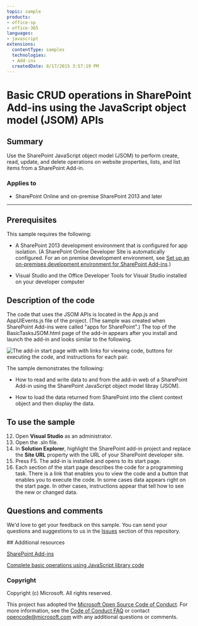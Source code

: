 ```yaml
---
topic: sample
products:
- office-sp
- office-365
languages:
- javascript
extensions:
  contentType: samples
  technologies:
  - Add-ins
  createdDate: 8/17/2015 3:57:19 PM
---
```

# Basic CRUD operations in SharePoint Add-ins using the JavaScript object model (JSOM) APIs #

## Summary
Use the SharePoint JavaScript object model (JSOM) to perform create, read, update, and delete operations on website properties, lists, and list items from a SharePoint Add-in.

### Applies to ###
-  SharePoint Online and on-premise SharePoint 2013 and later 

----------
## Prerequisites ##
This sample requires the following:


- A SharePoint 2013 development environment that is configured for app isolation. (A SharePoint Online Developer Site is automatically configured. For an on premise development environment, see [Set up an on-premises development environment for SharePoint Add-ins](https://msdn.microsoft.com/library/office/fp179923.aspx).) 


- Visual Studio and the Office Developer Tools for Visual Studio installed on your developer computer 


## Description of the code ##
The code that uses the JSOM APIs is located in the App.js and AppUIEvents.js file of the project. (The sample was created when SharePoint Add-ins were called "apps for SharePoint".) The top of the BasicTasksJSOM.html page of the add-in appears after you install and launch the add-in and looks similar to the following.

![The add-in start page with with links for viewing code, buttons for executing the code, and instructions for each pair.](/description/fig1.png) 



The sample demonstrates the following:


- How to read and write data to and from the add-in web of a SharePoint Add-in using the SharePoint JavaScript object model libray (JSOM).


- How to load the data returned from SharePoint into the client context object and then display the data. 


## To use the sample #

12. Open **Visual Studio** as an administrator.
13. Open the .sln file.
13. In **Solution Explorer**, highlight the SharePoint add-in project and replace the **Site URL** property with the URL of your SharePoint developer site.
14. Press F5. The add-in is installed and opens to its start page.
16. Each section of the start page describes the code for a programming task. There is a link that enables you to view the code and a button that enables you to execute the code. In some cases data appears right on the start page. In other cases, instructions appear that tell how to see the new or changed data.


## Questions and comments

We'd love to get your feedback on this sample. You can send your questions and suggestions to us in the [Issues](https://github.com/OfficeDev/SharePoint-Add-in-JSOM-BasicDataOperations/issues) section of this repository.
  
<a name="resources"/>
## Additional resources

[SharePoint Add-ins](https://msdn.microsoft.com/library/office/fp179930.aspx)

[Complete basic operations using JavaScript library code](https://msdn.microsoft.com/library/office/jj163201.aspx)

### Copyright ###

Copyright (c) Microsoft. All rights reserved.






This project has adopted the [Microsoft Open Source Code of Conduct](https://opensource.microsoft.com/codeofconduct/). For more information, see the [Code of Conduct FAQ](https://opensource.microsoft.com/codeofconduct/faq/) or contact [opencode@microsoft.com](mailto:opencode@microsoft.com) with any additional questions or comments.
